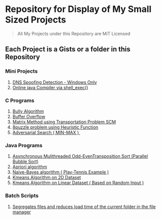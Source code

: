 # Repository for Display of My Small Sized Projects #

> All My Projects under this Repository are MiT Licensed

## Each Project is a Gists or a folder in this Repository ##

### Mini Projects ##

1. [DNS Spoofing Detection - Windows Only](https://github.com/ENGINEER-RC/my-scripts-programs/tree/master/dns-spoofing-detection)
2. [Online java Compiler via shell_exec()](https://github.com/ENGINEER-RC/my-scripts-programs/tree/master/online-compiler)

### C Programs ##
1. [Bully Algorithm ](https://gist.github.com/ENGINEER-RC/abd1165be4e835d22f4e6ccdc6092aef)
2. [Buffer Overflow](https://gist.github.com/ENGINEER-RC/4654690d227c7c46c3ab9f2e9e646b57)
3. [Matrix Method using Transportation Problem SCM](https://gist.github.com/ENGINEER-RC/9396ba50969c9923aa399b5cb2ebbd2a)
4. [8puzzle problem using Heuristic Function ](https://gist.github.com/ENGINEER-RC/ae9ade2f6675e5d5c9ed70d671faa89e)
5. [Adversarial Search ( MIN-MAX ) ](https://gist.github.com/ENGINEER-RC/d5b978a9d24456ca294e6304f8222dc0)
﻿
### Java Programs ##

1. [Asynchronous Mulithreaded Odd-EvenTransposition Sort (Parallel Bubble Sort)](https://gist.github.com/ENGINEER-RC/742275013562fa9a8202c2da8930d4df)
2. [Apriori algorithm](https://gist.github.com/ENGINEER-RC/34bdc63161befad19ce33564a473fc58)
3. [Naive-Bayes algorithm ( Play-Tennis Example )](https://gist.github.com/ENGINEER-RC/0a64d80ba293d9652e96b2d22c28411a)
4. [Kmeans Algorithm on 2D Dataset](https://gist.github.com/ENGINEER-RC/a29010081b42fb581b0151a6c2b81ff5)
5. [Kmeans Algorithm on Linear Dataset ( Based on Random Input )](https://gist.github.com/ENGINEER-RC/5f590713a1aa34cdd48e8889df27ad19)

### Batch Scripts ##

1. [Segregates files and reduces load time of the current folder in the file manager](https://gist.github.com/ENGINEER-RC/db8358c607728e6252e2139e93564268)


